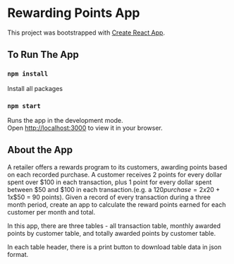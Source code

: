 # Rewarding Points App

This project was bootstrapped with [Create React App](https://github.com/facebook/create-react-app).

## To Run The App

### `npm install`

Install all packages

### `npm start`

Runs the app in the development mode.\
Open [http://localhost:3000](http://localhost:3000) to view it in your browser.

## About the App

A retailer offers a rewards program to its customers, awarding points based on each recorded purchase. A customer receives 2 points for every dollar spent over $100 in each transaction, plus 1 point for every dollar spent between $50 and $100 in each transaction.(e.g. a $120 purchase = 2x$20 + 1x$50 = 90 points). Given a record of every transaction during a three month period, create an app to calculate the reward points earned for each customer per month and total.

In this app, there are three tables - all transaction table, monthly awarded points by customer table, and totally awarded points by customer table.

In each table header, there is a print button to download table data in json format.
